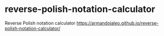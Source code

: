 # reverse-polish-notation-calculator
Reverse Polish notation calculator
https://armandojaleo.github.io/reverse-polish-notation-calculator/
